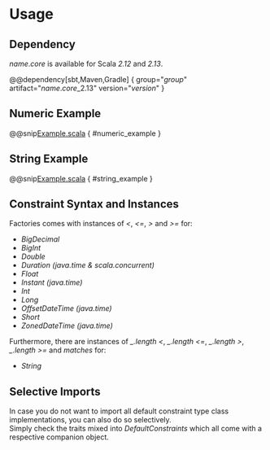 # Usage


## Dependency

$name.core$ is available for Scala _2.12_ and _2.13_.

@@dependency[sbt,Maven,Gradle] { group="$group$" artifact="$name.core$_2.13" version="$version$" }


## Numeric Example

@@snip[Example.scala]($root$/src/main/scala/usage/NumericExample.scala) { #numeric_example }


## String Example

@@snip[Example.scala]($root$/src/main/scala/usage/StringExample.scala) { #string_example }


## Constraint Syntax and Instances

Factories comes with instances of _<_, _<=_, _>_ and _>=_ for:

* _BigDecimal_
* _BigInt_
* _Double_
* _Duration (java.time & scala.concurrent)_
* _Float_
* _Instant (java.time)_
* _Int_
* _Long_
* _OffsetDateTime (java.time)_
* _Short_
* _ZonedDateTime (java.time)_

Furthermore, there are instances of _\_.length <_, _\_.length <=_, _\_.length >_, _\_.length >=_ and _matches_ for:

* _String_ 


## Selective Imports

In case you do not want to import all default constraint type class implementations, you can also do so selectively.  
Simply check the traits mixed into <i>DefaultConstraints</i> which all come with a respective companion object.
